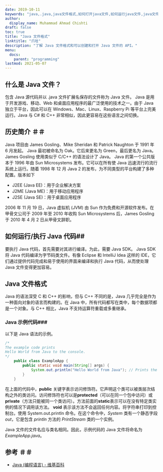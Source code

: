 ```yaml
---
date: 2019-10-11
keywords: "java,.java,java文件格式,如何打开java文件,如何运行java文件,java文件,java示例代码"
author:
  display_name: Muhammad Ahmad Chishti
draft: false
toc: true
title: "Java 文件格式"
linktitle: "爪哇"
description: "了解 Java 文件格式和可以创建和打开 Java 文件的 API。"
menu:
  docs:
    parent: "programming"
lastmod: 2021-05-07
---
```


## 什么是 Java 文件？ ##
包含 Java 源代码并以 .java 文件扩展名保存的文件称为 Java 文件。 Java 是用于开发游戏、移动、Web 和桌面应用程序的最广泛使用的技术之一。由于 Java 独立于平台，因此可以在 Windows、Mac、Linux、Raspberry Pi 等平台上完美运行。Java 与 C# 和 C++ 非常相似，因此更容易在这些语言之间切换。

## 历史简介 ＃＃

Java 项目由 James Gosling、Mike Sheridan 和 Patrick Naughton 于 1991 年 6 月发起。 Java 最初被命名为 Oak。它后来更名为 Green，最后更名为 Java。 James Gosling 使用类似于 C/C++ 的语法设计了 Java。 Java 的第一个公共版本于 1996 年由 Sun Microsystems 发布。它可以在所有使 Java 迅速流行的流行系统上运行。随着 1998 年 12 月 Java 2 的发布，为不同类型的平台构建了多种配置。版本如下

- J2EE (Java EE)：用于企业解决方案
- J2ME (Java ME)：用于移动应用程序
- J2SE (Java SE)：用于桌面应用程序

2006 年 11 月 19 日，Java 虚拟机 (JVM) 由 Sun 作为免费和开源软件发布。在甲骨文公司于 2009 年至 2010 年收购 Sun Microsystems 后，James Gosling 于 2010 年 4 月 2 日从甲骨文辞职。

## 如何运行/执行 Java 代码##

要执行 Java 代码，首先需要对其进行编译。为此，需要 Java SDK。 Java SDK 将 Java 代码编译为字节码类文件。有像 Eclipse 和 IntelliJ Idea 这样的 IDE，它们通过提供代码完成和易于使用的界面来编译和执行 Java 代码，从而使处理 Java 文件变得更加容易。

## Java 文件格式 ##

Java 的语法深受 C 和 C++ 的影响，但与 C++ 不同的是，Java 几乎完全是作为一种面向对象的语言而构建的。在 Java 中，所有代码都写在类中，每个数据项都是一个对象。与 C++ 相比，Java 不支持运算符重载或多重继承。

### Java 示例代码###

以下是 Java 语法的示例。

```java
/*
The example code prints
Hello World from Java to the console.
*/
    public class ExampleApp {
        public static void main(String[] args) {
            System.out.println("Hello World from Java"); // Prints the string to the console.
        }
    }
```
在上面的代码中，**public** 关键字表示访问修饰符。它声明这个类可以被类层次结构之外的类访问。访问修饰符也可以是**protected**（可以在同一个包中访问）或**private**（方法只能被同一个类访问）。方法前面的**static**表示可以在没有特定类实例的情况下调用该方法。 **void** 表示该方法不会返回任何内容。将字符串打印到控制台。使用 System.out.println 命令。在这个命令中，*System* 类有一个静态字段 *out*，它是包含 *println* 方法的 *PrintStream* 类的一个实例。

Java 文件的文件名应与类名相同。因此，示例代码的 Java 文件将命名为 *ExampleApp.java*。

## 参考 ＃＃

- [Java (编程语言) - 维基百科](https://en.wikipedia.org/wiki/Java_(programming_language))

